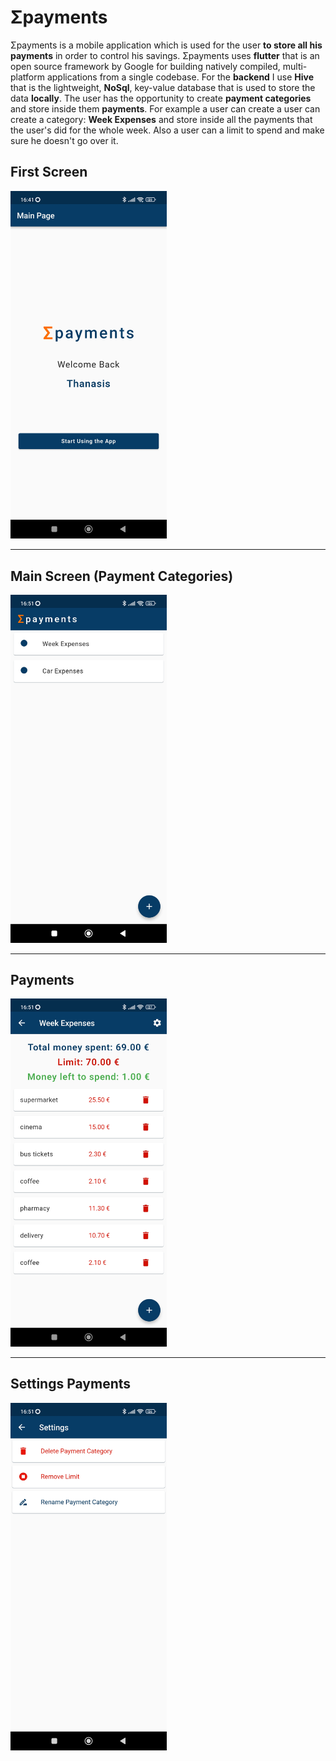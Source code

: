 # Σpayments
Σpayments is a mobile application which is used for the user **to store all his payments** in order to control his savings. Σpayments uses **flutter** that is an open source framework by Google for building natively compiled, multi-platform applications from a single codebase. For the **backend** I use **Hive** that is the lightweight, **NoSql**, key-value database that is used to store the data **locally**.
The user has the opportunity to create **payment categories** and store inside them **payments**. For example a user can create a user can create a category: **Week Expenses** and store inside all the payments that the user's did for the whole week. Also a user can a limit to spend and  make sure he doesn't go over it.

## First Screen
<img src="spayments/README_assets/first.jpg" alt="First Screen" width="250"/>
<hr>

## Main Screen (Payment Categories)
<img src="spayments/README_assets/categories.jpg" alt="Payment Categories" width="250"/> 
<hr>

## Payments
<img src="spayments/README_assets/payments.jpg" alt="Payments" width="250"/> 
<hr>

## Settings Payments
<img src="spayments/README_assets/settings.jpg" alt="First Screen" width="250"/> 